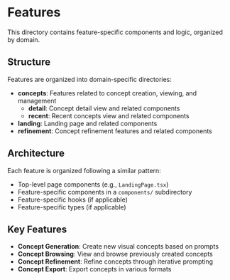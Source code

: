# Features

This directory contains feature-specific components and logic, organized by domain.

## Structure

Features are organized into domain-specific directories:

- **concepts**: Features related to concept creation, viewing, and management
  - **detail**: Concept detail view and related components
  - **recent**: Recent concepts view and related components
- **landing**: Landing page and related components
- **refinement**: Concept refinement features and related components

## Architecture

Each feature is organized following a similar pattern:

- Top-level page components (e.g., `LandingPage.tsx`)
- Feature-specific components in a `components/` subdirectory
- Feature-specific hooks (if applicable)
- Feature-specific types (if applicable)

## Key Features

- **Concept Generation**: Create new visual concepts based on prompts
- **Concept Browsing**: View and browse previously created concepts
- **Concept Refinement**: Refine concepts through iterative prompting
- **Concept Export**: Export concepts in various formats 
